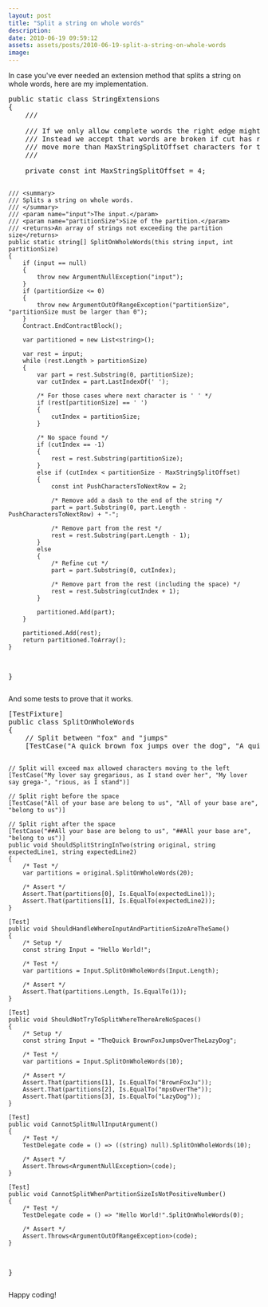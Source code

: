 ```yaml
---
layout: post
title: "Split a string on whole words"
description:
date: 2010-06-19 09:59:12
assets: assets/posts/2010-06-19-split-a-string-on-whole-words
image: 
---
```


<p>In case you've ever needed an extension method that splits a string on whole words, here are my implementation.</p>
<pre class="brush:csharp">public static class StringExtensions
{
    /// <summary>
    /// If we only allow complete words the right edge might be a bit ugly.
    /// Instead we accept that words are broken if cut has right egde would
    /// move more than MaxStringSplitOffset characters for the cut to exist.
    /// </summary>
    private const int MaxStringSplitOffset = 4;

    /// <summary>
    /// Splits a string on whole words.
    /// </summary>
    /// <param name="input">The input.</param>
    /// <param name="partitionSize">Size of the partition.</param>
    /// <returns>An array of strings not exceeding the partition size</returns>
    public static string[] SplitOnWholeWords(this string input, int partitionSize)
    {
        if (input == null)
        {
            throw new ArgumentNullException("input");
        }
        if (partitionSize <= 0)
        {
            throw new ArgumentOutOfRangeException("partitionSize", "partitionSize must be larger than 0");
        }
        Contract.EndContractBlock();

        var partitioned = new List<string>();

        var rest = input;
        while (rest.Length > partitionSize)
        {
            var part = rest.Substring(0, partitionSize);
            var cutIndex = part.LastIndexOf(' ');

            /* For those cases where next character is ' ' */
            if (rest[partitionSize] == ' ')
            {
                cutIndex = partitionSize;
            }   

            /* No space found */
            if (cutIndex == -1)
            {
                rest = rest.Substring(partitionSize);
            }
            else if (cutIndex < partitionSize - MaxStringSplitOffset)
            {
                const int PushCharactersToNextRow = 2;

                /* Remove add a dash to the end of the string */
                part = part.Substring(0, part.Length - PushCharactersToNextRow) + "-";

                /* Remove part from the rest */
                rest = rest.Substring(part.Length - 1);
            }
            else
            {
                /* Refine cut */
                part = part.Substring(0, cutIndex);

                /* Remove part from the rest (including the space) */
                rest = rest.Substring(cutIndex + 1);
            }

            partitioned.Add(part);
        }

        partitioned.Add(rest);
        return partitioned.ToArray();
    }
}</pre>
<p>And some tests to prove that it works.</p>
<pre class="brush:csharp">[TestFixture]
public class SplitOnWholeWords
{
    // Split between "fox" and "jumps"
    [TestCase("A quick brown fox jumps over the dog", "A quick brown fox", "jumps over the dog")]

    // Split will exceed max allowed characters moving to the left
    [TestCase("My lover say gregarious, as I stand over her", "My lover say grega-", "rious, as I stand")] 

    // Split right before the space
    [TestCase("All of your base are belong to us", "All of your base are", "belong to us")]

    // Split right after the space
    [TestCase("##All your base are belong to us", "##All your base are", "belong to us")]
    public void ShouldSplitStringInTwo(string original, string expectedLine1, string expectedLine2)
    {
        /* Test */
        var partitions = original.SplitOnWholeWords(20);

        /* Assert */
        Assert.That(partitions[0], Is.EqualTo(expectedLine1));
        Assert.That(partitions[1], Is.EqualTo(expectedLine2));
    }

    [Test]
    public void ShouldHandleWhereInputAndPartitionSizeAreTheSame()
    {
        /* Setup */
        const string Input = "Hello World!";

        /* Test */
        var partitions = Input.SplitOnWholeWords(Input.Length);

        /* Assert */
        Assert.That(partitions.Length, Is.EqualTo(1));
    }

    [Test]
    public void ShouldNotTryToSplitWhereThereAreNoSpaces()
    {
        /* Setup */
        const string Input = "TheQuick BrownFoxJumpsOverTheLazyDog";

        /* Test */
        var partitions = Input.SplitOnWholeWords(10);

        /* Assert */
        Assert.That(partitions[1], Is.EqualTo("BrownFoxJu"));
        Assert.That(partitions[2], Is.EqualTo("mpsOverThe"));
        Assert.That(partitions[3], Is.EqualTo("LazyDog"));
    }

    [Test]
    public void CannotSplitNullInputArgument()
    {
        /* Test */
        TestDelegate code = () => ((string) null).SplitOnWholeWords(10);

        /* Assert */
        Assert.Throws<ArgumentNullException>(code);
    }

    [Test]
    public void CannotSplitWhenPartitionSizeIsNotPositiveNumber()
    {
        /* Test */
        TestDelegate code = () => "Hello World!".SplitOnWholeWords(0);

        /* Assert */
        Assert.Throws<ArgumentOutOfRangeException>(code);
    }
}</pre>
<p>Happy coding!</p>
